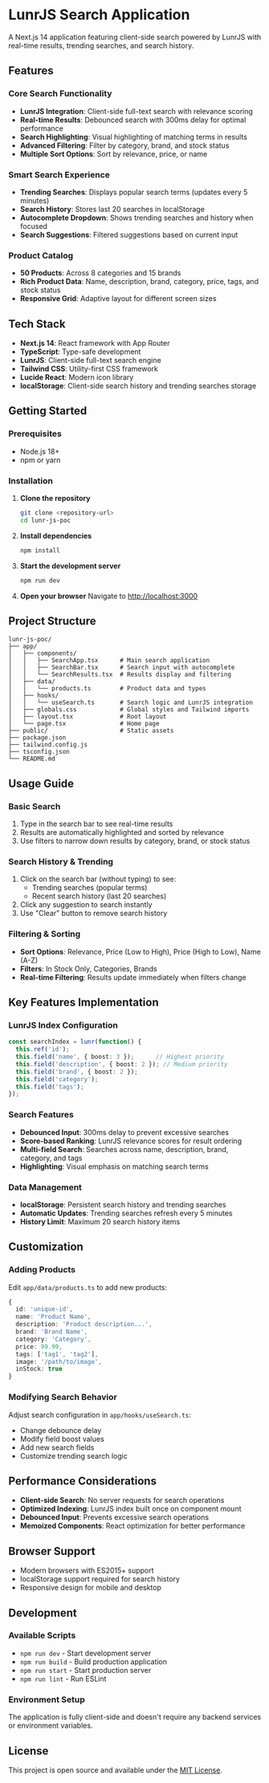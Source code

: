 # LunrJS Search Application

A Next.js 14 application featuring client-side search powered by LunrJS with real-time results, trending searches, and search history.

## Features

### Core Search Functionality
- **LunrJS Integration**: Client-side full-text search with relevance scoring
- **Real-time Results**: Debounced search with 300ms delay for optimal performance
- **Search Highlighting**: Visual highlighting of matching terms in results
- **Advanced Filtering**: Filter by category, brand, and stock status
- **Multiple Sort Options**: Sort by relevance, price, or name

### Smart Search Experience
- **Trending Searches**: Displays popular search terms (updates every 5 minutes)
- **Search History**: Stores last 20 searches in localStorage
- **Autocomplete Dropdown**: Shows trending searches and history when focused
- **Search Suggestions**: Filtered suggestions based on current input

### Product Catalog
- **50 Products**: Across 8 categories and 15 brands
- **Rich Product Data**: Name, description, brand, category, price, tags, and stock status
- **Responsive Grid**: Adaptive layout for different screen sizes

## Tech Stack

- **Next.js 14**: React framework with App Router
- **TypeScript**: Type-safe development
- **LunrJS**: Client-side full-text search engine
- **Tailwind CSS**: Utility-first CSS framework
- **Lucide React**: Modern icon library
- **localStorage**: Client-side search history and trending searches storage

## Getting Started

### Prerequisites
- Node.js 18+ 
- npm or yarn

### Installation

1. **Clone the repository**
   ```bash
   git clone <repository-url>
   cd lunr-js-poc
   ```

2. **Install dependencies**
   ```bash
   npm install
   ```

3. **Start the development server**
   ```bash
   npm run dev
   ```

4. **Open your browser**
   Navigate to [http://localhost:3000](http://localhost:3000)

## Project Structure

```
lunr-js-poc/
├── app/
│   ├── components/
│   │   ├── SearchApp.tsx      # Main search application
│   │   ├── SearchBar.tsx      # Search input with autocomplete
│   │   └── SearchResults.tsx  # Results display and filtering
│   ├── data/
│   │   └── products.ts        # Product data and types
│   ├── hooks/
│   │   └── useSearch.ts       # Search logic and LunrJS integration
│   ├── globals.css            # Global styles and Tailwind imports
│   ├── layout.tsx             # Root layout
│   └── page.tsx               # Home page
├── public/                    # Static assets
├── package.json
├── tailwind.config.js
├── tsconfig.json
└── README.md
```

## Usage Guide

### Basic Search
1. Type in the search bar to see real-time results
2. Results are automatically highlighted and sorted by relevance
3. Use filters to narrow down results by category, brand, or stock status

### Search History & Trending
1. Click on the search bar (without typing) to see:
   - Trending searches (popular terms)
   - Recent search history (last 20 searches)
2. Click any suggestion to search instantly
3. Use "Clear" button to remove search history

### Filtering & Sorting
- **Sort Options**: Relevance, Price (Low to High), Price (High to Low), Name (A-Z)
- **Filters**: In Stock Only, Categories, Brands
- **Real-time Filtering**: Results update immediately when filters change

## Key Features Implementation

### LunrJS Index Configuration
```typescript
const searchIndex = lunr(function() {
  this.ref('id');
  this.field('name', { boost: 3 });      // Highest priority
  this.field('description', { boost: 2 }); // Medium priority
  this.field('brand', { boost: 2 });
  this.field('category');
  this.field('tags');
});
```

### Search Features
- **Debounced Input**: 300ms delay to prevent excessive searches
- **Score-based Ranking**: LunrJS relevance scores for result ordering
- **Multi-field Search**: Searches across name, description, brand, category, and tags
- **Highlighting**: Visual emphasis on matching search terms

### Data Management
- **localStorage**: Persistent search history and trending searches
- **Automatic Updates**: Trending searches refresh every 5 minutes
- **History Limit**: Maximum 20 search history items

## Customization

### Adding Products
Edit `app/data/products.ts` to add new products:

```typescript
{
  id: 'unique-id',
  name: 'Product Name',
  description: 'Product description...',
  brand: 'Brand Name',
  category: 'Category',
  price: 99.99,
  tags: ['tag1', 'tag2'],
  image: '/path/to/image',
  inStock: true
}
```

### Modifying Search Behavior
Adjust search configuration in `app/hooks/useSearch.ts`:
- Change debounce delay
- Modify field boost values
- Add new search fields
- Customize trending search logic

## Performance Considerations

- **Client-side Search**: No server requests for search operations
- **Optimized Indexing**: LunrJS index built once on component mount
- **Debounced Input**: Prevents excessive search operations
- **Memoized Components**: React optimization for better performance

## Browser Support

- Modern browsers with ES2015+ support
- localStorage support required for search history
- Responsive design for mobile and desktop

## Development

### Available Scripts
- `npm run dev` - Start development server
- `npm run build` - Build production application
- `npm run start` - Start production server
- `npm run lint` - Run ESLint

### Environment Setup
The application is fully client-side and doesn't require any backend services or environment variables.

## License

This project is open source and available under the [MIT License](LICENSE). 